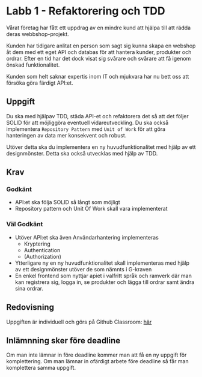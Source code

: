 # Labb 1 - Refaktorering och TDD

Vårat företag har fått ett uppdrag av en mindre kund att hjälpa till att rädda deras webbshop-projekt.

Kunden har tidigare anlitat en person som sagt sig kunna skapa en webshop åt dem med ett eget API och databas för att hantera kunder, produkter och ordrar. Efter en tid har det dock visat sig svårare och svårare att få igenom önskad funktionalitet.

Kunden som helt saknar expertis inom IT och mjukvara har nu bett oss att försöka göra färdigt API:et.

## Uppgift

Du ska med hjälpav TDD, städa API-et och refaktorera det så att det följer SOLID för att möjliggöra eventuell vidareutveckling. Du ska också implementera ``Repository Pattern`` med ``Unit of Work`` för att göra hanteringen av data mer konsekvent och robust.

Utöver detta ska du implementera en ny huvudfunktionalitet med hjälp av ett designmönster. Detta ska också utvecklas med hjälp av TDD.

## Krav

### Godkänt

* API:et ska följa SOLID så långt som möjligt
* Repository pattern och Unit Of Work skall vara implementerat
  
### Väl Godkänt

* Utöver API:et ska även Användarhantering implementeras
  * Kryptering
  * Authentication
  * (Authorization)
* Ytterligare ny en ny huvudfunktionalitet skall implementeras med hjälp av ett designmönster utöver de som nämnts i G-kraven
* En enkel frontend som nyttjar apiet i valfritt språk och ramverk där man kan registrera sig, logga in, se produkter och lägga till ordrar samt ändra sina ordrar.

## Redovisning

Uppgiften är individuell och görs på Github Classroom: [här](https://classroom.github.com/a/2oliXywA)

## Inlämnning sker före deadline
Om man inte lämnar in före deadline kommer man att få en ny uppgift för komplettering. Om man lämnar in ofärdigt arbete före deadline så får man komplettera samma uppgift.
